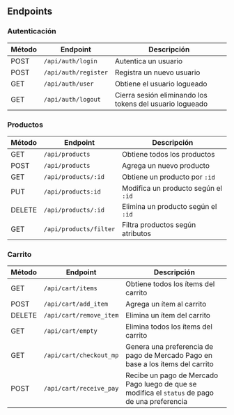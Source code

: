 
## Endpoints

### Autenticación

| Método | Endpoint               | Descripción                      | 
|--------|------------------------|----------------------------------|
| POST  | `/api/auth/login`        | Autentica un usuario       |
| POST  | `/api/auth/register`    | Registra un nuevo usuario        |
| GET   | `/api/auth/user`  | Obtiene el usuario logueado |
| GET   | `/api/auth/logout`        | Cierra sesión eliminando los tokens del usuario logueado |


### Productos

| Método | Endpoint               | Descripción                      |
|--------|------------------------|----------------------------------|
| GET    | `/api/products`        | Obtiene todos los productos |
| POST    | `/api/products`    | Agrega un nuevo producto |
| GET   | `/api/products/:id`        |Obtiene un producto por `:id`|
| PUT   | `/api/products:id`        | Modifica un producto según el `:id` |
| DELETE   | `/api/products/:id`        | Elimina un producto según el `:id`  |
| GET   | `/api/products/filter`        | Filtra productos según atributos   |


### Carrito
| Método | Endpoint               | Descripción                      |
|--------|------------------------|----------------------------------|
| GET    | `/api/cart/items`        | Obtiene todos los ítems del carrito |
| POST    | `/api/cart/add_item`    | Agrega un ítem al carrito |
| DELETE   | `/api/cart/remove_item`        | Elimina un ítem del carrito |
| GET   | `/api/cart/empty`        | Elimina todos los ítems del carrito |
| GET    | `/api/cart/checkout_mp`        | Genera una preferencia de pago de Mercado Pago en base a los ítems del carrito |
| POST    | `/api/cart/receive_pay`        | Recibe un pago de Mercado Pago luego de que se modifica el `status` de pago de una preferencia |